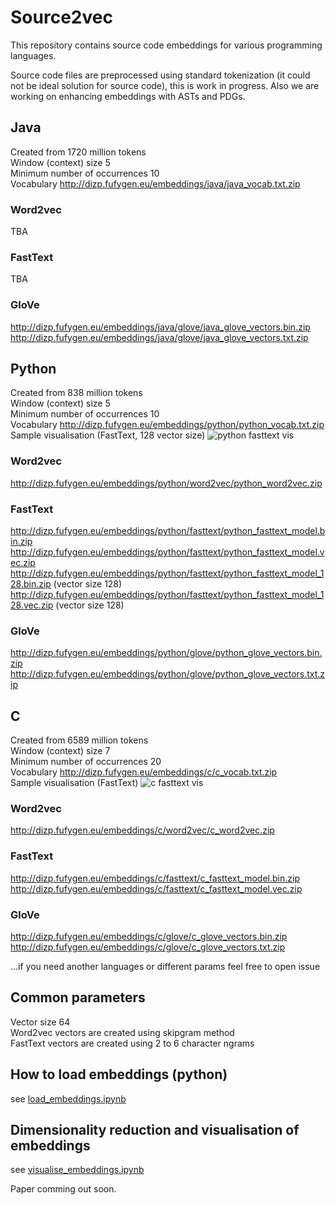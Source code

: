 # Source2vec

This repository contains source code embeddings for various programming languages.

Source code files are preprocessed using standard tokenization (it could not be ideal solution for source code), this is work in progress. Also we are working on enhancing embeddings with ASTs and PDGs.

## Java

Created from 1720 million tokens  
Window (context) size 5  
Minimum number of occurrences 10  
Vocabulary http://dizp.fufygen.eu/embeddings/java/java_vocab.txt.zip  

### Word2vec

TBA

### FastText

TBA

### GloVe

http://dizp.fufygen.eu/embeddings/java/glove/java_glove_vectors.bin.zip  
http://dizp.fufygen.eu/embeddings/java/glove/java_glove_vectors.txt.zip  

## Python

Created from 838 million tokens  
Window (context) size 5  
Minimum number of occurrences 10  
Vocabulary http://dizp.fufygen.eu/embeddings/python/python_vocab.txt.zip  
Sample visualisation (FastText, 128 vector size) ![python fasttext vis](images/python_fasttext_128.png)

### Word2vec

http://dizp.fufygen.eu/embeddings/python/word2vec/python_word2vec.zip  

### FastText

http://dizp.fufygen.eu/embeddings/python/fasttext/python_fasttext_model.bin.zip  
http://dizp.fufygen.eu/embeddings/python/fasttext/python_fasttext_model.vec.zip  
http://dizp.fufygen.eu/embeddings/python/fasttext/python_fasttext_model_128.bin.zip (vector size 128)  
http://dizp.fufygen.eu/embeddings/python/fasttext/python_fasttext_model_128.vec.zip (vector size 128)  

### GloVe

http://dizp.fufygen.eu/embeddings/python/glove/python_glove_vectors.bin.zip  
http://dizp.fufygen.eu/embeddings/python/glove/python_glove_vectors.txt.zip  

## C

Created from 6589 million tokens  
Window (context) size 7  
Minimum number of occurrences 20  
Vocabulary http://dizp.fufygen.eu/embeddings/c/c_vocab.txt.zip  
Sample visualisation (FastText) ![c fasttext vis](images/c_fasttext.png)  

### Word2vec

http://dizp.fufygen.eu/embeddings/c/word2vec/c_word2vec.zip

### FastText

http://dizp.fufygen.eu/embeddings/c/fasttext/c_fasttext_model.bin.zip  
http://dizp.fufygen.eu/embeddings/c/fasttext/c_fasttext_model.vec.zip  

### GloVe

http://dizp.fufygen.eu/embeddings/c/glove/c_glove_vectors.bin.zip  
http://dizp.fufygen.eu/embeddings/c/glove/c_glove_vectors.txt.zip  

...if you need another languages or different params feel free to open issue

## Common parameters

Vector size 64  
Word2vec vectors are created using skipgram method  
FastText vectors are created using 2 to 6 character ngrams  

## How to load embeddings (python)

see [load_embeddings.ipynb](https://nbviewer.jupyter.org/github/Jur1cek/source2vec/blob/master/load_embeddings.ipynb)

## Dimensionality reduction and visualisation of embeddings

see [visualise_embeddings.ipynb](https://nbviewer.jupyter.org/github/Jur1cek/source2vec/blob/master/visualise_embeddings.ipynb)


Paper comming out soon.